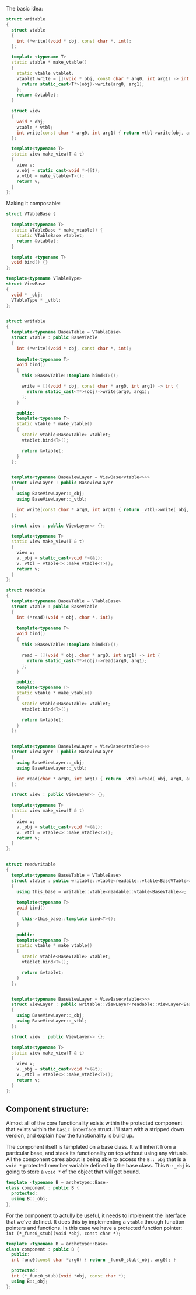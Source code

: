 
The basic idea:

```cpp
struct writable
{
  struct vtable
  {
    int (*write)(void * obj, const char *, int);
  };

  template <typename T>
  static vtable * make_vtable()
  {
    static vtable vtablet;
    vtablet.write = [](void * obj, const char * arg0, int arg1) -> int {
      return static_cast<T*>(obj)->write(arg0, arg1);
    };
    return &vtablet;
  }

  struct view
  {
    void * obj;
    vtable * vtbl;
    int write(const char * arg0, int arg1) { return vtbl->write(obj, arg0, arg1); }
  };

  template<typename T>
  static view make_view(T & t)
  {
    view v;
    v.obj = static_cast<void *>(&t);
    v.vtbl = make_vtable<T>();
    return v;
  }
};
```

Making it composable:

```cpp
struct VTableBase {

  template<typename T>
  static VTableBase * make_vtable() {
    static VTableBase vtablet;
    return &vtablet;
  }

  template <typename T>
  void bind() {}
};

template<typename VTableType>
struct ViewBase
{
  void * _obj;
  VTableType * _vtbl;
};


struct writable
{
  template<typename BaseVTable = VTableBase>
  struct vtable : public BaseVTable
  {
    int (*write)(void * obj, const char *, int);
    
    template<typename T>
    void bind()
    {
      this->BaseVTable::template bind<T>();

      write = [](void * obj, const char * arg0, int arg1) -> int {
        return static_cast<T*>(obj)->write(arg0, arg1); 
      };
    }

    public:
    template<typename T>
    static vtable * make_vtable()
    {
      static vtable<BaseVTable> vtablet;
      vtablet.bind<T>();

      return &vtablet;
    }
  };


  template<typename BaseViewLayer = ViewBase<vtable<>>>
  struct ViewLayer : public BaseViewLayer
  {
    using BaseViewLayer::_obj;
    using BaseViewLayer::_vtbl;

    int write(const char * arg0, int arg1) { return _vtbl->write(_obj, arg0, arg1); }
  };

  struct view : public ViewLayer<> {};

  template<typename T>
  static view make_view(T & t)
  {
    view v;
    v._obj = static_cast<void *>(&t);
    v._vtbl = vtable<>::make_vtable<T>();
    return v;
  }
};

struct readable
{
  template<typename BaseVTable = VTableBase>
  struct vtable : public BaseVTable
  {
    int (*read)(void * obj, char *, int);
    
    template<typename T>
    void bind()
    {
      this->BaseVTable::template bind<T>();

      read = [](void * obj, char * arg0, int arg1) -> int {
        return static_cast<T*>(obj)->read(arg0, arg1); 
      };
    }

    public:
    template<typename T>
    static vtable * make_vtable()
    {
      static vtable<BaseVTable> vtablet;
      vtablet.bind<T>();

      return &vtablet;
    }
  };


  template<typename BaseViewLayer = ViewBase<vtable<>>>
  struct ViewLayer : public BaseViewLayer
  {
    using BaseViewLayer::_obj;
    using BaseViewLayer::_vtbl;

    int read(char * arg0, int arg1) { return _vtbl->read(_obj, arg0, arg1); }
  };

  struct view : public ViewLayer<> {};

  template<typename T>
  static view make_view(T & t)
  {
    view v;
    v._obj = static_cast<void *>(&t);
    v._vtbl = vtable<>::make_vtable<T>();
    return v;
  }
};


struct readwritable
{
  template<typename BaseVTable = VTableBase>
  struct vtable : public writable::vtable<readable::vtable<BaseVTable>>
  {
    using this_base = writable::vtable<readable::vtable<BaseVTable>>;
    
    template<typename T>
    void bind()
    {
      this->this_base::template bind<T>();
    }

    public:
    template<typename T>
    static vtable * make_vtable()
    {
      static vtable<BaseVTable> vtablet;
      vtablet.bind<T>();

      return &vtablet;
    }
  };


  template<typename BaseViewLayer = ViewBase<vtable<>>>
  struct ViewLayer : public writable::ViewLayer<readable::ViewLayer<BaseViewLayer>>
  {
    using BaseViewLayer::_obj;
    using BaseViewLayer::_vtbl;
  };

  struct view : public ViewLayer<> {};

  template<typename T>
  static view make_view(T & t)
  {
    view v;
    v._obj = static_cast<void *>(&t);
    v._vtbl = vtable<>::make_vtable<T>();
    return v;
  }
};
```








## Component structure:
Almost all of the core functionality exists within the protected component that exists within the `basic_interface` struct. I'll start with a stripped down version, and explain how the functionality is build up. 

The component itself is templated on a base class. It will inherit from a particular base, and stack its functionality on top without using any virtuals. All the component cares about is being able to access the `B::_obj` that is a `void *` protected member variable defined by the base class. This `B::_obj` is going to store a `void *` of the object that will get bound. 

```cpp
template <typename B = archetype::Base> 
class component : public B {
  protected:
  using B::_obj;
};
```

For the component to actully be useful, it needs to implement the interface that we've defined. It does this by implementing a `vtable` through function pointers and functions. In this case we have a protected function pointer: `int (*_func0_stub)(void *obj, const char *);` 

```cpp
template <typename B = archetype::Base> 
class component : public B {
  public:
  int func0(const char *arg0) { return _func0_stub(_obj, arg0); }

  protected:
  int (*_func0_stub)(void *obj, const char *);
  using B::_obj;
};
```